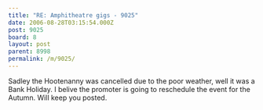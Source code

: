 ```yaml
---
title: "RE: Amphitheatre gigs - 9025"
date: 2006-08-28T03:15:54.000Z
post: 9025
board: 8
layout: post
parent: 8998
permalink: /m/9025/
---
```

Sadley the Hootenanny was cancelled due to the poor weather, well it was a Bank Holiday.
I belive the  promoter is going to reschedule the event for the Autumn.
Will keep you posted.
